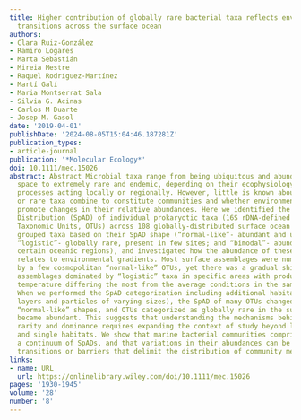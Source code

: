 ```yaml
---
title: Higher contribution of globally rare bacterial taxa reflects environmental
  transitions across the surface ocean
authors:
- Clara Ruiz-González
- Ramiro Logares
- Marta Sebastián
- Mireia Mestre
- Raquel Rodríguez-Martínez
- Martí Galí
- Maria Montserrat Sala
- Silvia G. Acinas
- Carlos M Duarte
- Josep M. Gasol
date: '2019-04-01'
publishDate: '2024-08-05T15:04:46.187281Z'
publication_types:
- article-journal
publication: '*Molecular Ecology*'
doi: 10.1111/mec.15026
abstract: Abstract Microbial taxa range from being ubiquitous and abundant across
  space to extremely rare and endemic, depending on their ecophysiology and on different
  processes acting locally or regionally. However, little is known about how cosmopolitan
  or rare taxa combine to constitute communities and whether environmental variations
  promote changes in their relative abundances. Here we identified the Spatial Abundance
  Distribution (SpAD) of individual prokaryotic taxa (16S rDNA-defined Operational
  Taxonomic Units, OTUs) across 108 globally-distributed surface ocean stations. We
  grouped taxa based on their SpAD shape (“normal-like”- abundant and ubiquitous;
  “logistic”- globally rare, present in few sites; and “bimodal”- abundant only in
  certain oceanic regions), and investigated how the abundance of these three categories
  relates to environmental gradients. Most surface assemblages were numerically dominated
  by a few cosmopolitan “normal-like” OTUs, yet there was a gradual shift towards
  assemblages dominated by “logistic” taxa in specific areas with productivity and
  temperature differing the most from the average conditions in the sampled stations.
  When we performed the SpAD categorization including additional habitats (deeper
  layers and particles of varying sizes), the SpAD of many OTUs changed towards fewer
  “normal-like” shapes, and OTUs categorized as globally rare in the surface ocean
  became abundant. This suggests that understanding the mechanisms behind microbial
  rarity and dominance requires expanding the context of study beyond local communities
  and single habitats. We show that marine bacterial communities comprise taxa displaying
  a continuum of SpADs, and that variations in their abundances can be linked to habitat
  transitions or barriers that delimit the distribution of community members.
links:
- name: URL
  url: https://onlinelibrary.wiley.com/doi/10.1111/mec.15026
pages: '1930-1945'
volume: '28'
number: '8'
---
```

